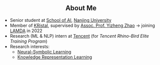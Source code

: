 <h2 align="center"> About Me </h2>

- Senior student at [School of AI](https://ai.nju.edu.cn/), [Nanjing University](https://www.nju.edu.cn/en/main.psp)
- Member of [KRistal](https://keysoftlab.nju.edu.cn/), supervised by [Assoc. Prof. Yizheng Zhao](https://ai.nju.edu.cn/zhaoyizheng/) -> joining [LAMDA](http://www.lamda.nju.edu.cn/MainPage.ashx) in 2022
- Research (ML & NLP) intern at [Tencent](https://www.tencent.com/en-us) (for _Tencent Rhino-Bird Elite Training Program_)
- Research interests: 
  - [Neural-Symbolic Learning](https://analyticsindiamag.com/what-is-neuro-symbolic-ai-and-why-are-researchers-gushing-over-it/)
  - [Knowledge Representation Learning](https://towardsdatascience.com/gentle-introduction-to-knowledge-representation-learning-1ee873830219)
